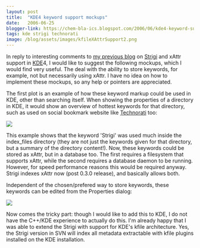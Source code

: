 ```yaml
---
layout: post
title:  "KDE4 keyword support mockups"
date:   2006-06-25
blogger-link: https://chem-bla-ics.blogspot.com/2006/06/kde4-keyword-support-mockups.html
tags: kde strigi technorati
image: /blog/assets/images/kfileXAttrSupport2.png
---
```


In reply to interesting comments to [my previous blog](http://chem-bla-ics.blogspot.com/2006/06/strigi-gets-kfile-plugin-support.html)
on [Strigi](http://www.vandenoever.info/software/strigi/) and xAttr support in [KDE](http://www.kde.org/)4, I would like to suggest
the following mockups, which I would find very useful. The deal with the ability to store keywords, for example, not but necessarily
using xAttr. I have no idea on how to implement these mockups, so any help or pointers are appreciated.

The first plot is an example of how these keyword markup could be used in KDE, other than searching itself. When showing the properties
of a directory in KDE, it would show an overview of hottest keywords for that directory, such as used on social bookmark website like
[Technorati](http://technorati.com/) too:

![](/blog/assets/images/kfileXAttrSupport.png)

This example shows that the keyword 'Strigi' was used much inside the index_files directory (they are not just the keywords given for
that directory, but a summary of the directory content!). Now, these keywords could be stored as xAttr, but in a database too. The
first requires a filesystem that supports xAttr, while the second requires a database daemon to be running. However, for speed
performance reasons this would be required anyway. Strigi indexes xAttr now (post 0.3.0 release), and basically allows both.

Independent of the chosen/prefered way to store keywords, these keywords can be edited from the Properties dialog:

![](/blog/assets/images/kfileXAttrSupport2.png)

Now comes the tricky part: though I would like to add this to KDE, I do not have the C++/KDE experience to actually do this.
I'm already happy that I was able to extend the Strigi with support for KDE's kfile architecture. Yes, the Strigi version in
SVN will index all metadata extractable with kfile plugins installed on the KDE installation.
